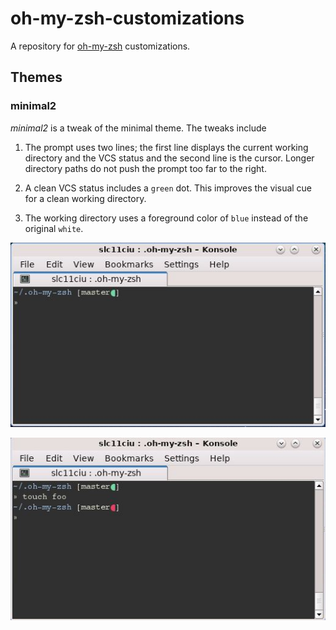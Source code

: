 # oh-my-zsh-customizations

A repository for [oh-my-zsh](https://github.com/robbyrussell/oh-my-zsh/tree/master/themes) customizations.

## Themes

### minimal2

_minimal2_ is a tweak of the minimal theme. The tweaks include

1. The prompt uses two lines; the first line displays the current working directory and the VCS status and
   the second line is the cursor. Longer directory paths do not push the prompt too far to the right.

2. A clean VCS status includes a `green` dot. This improves the visual cue for a clean working directory.

3. The working directory uses a foreground color of `blue` instead of the original `white`.

![git clean](images/gitClean.jpg "git clean working directory")

![git dirty](images/gitDirty.jpg "git dirty working directory")
